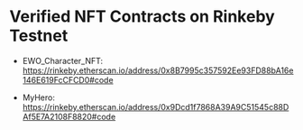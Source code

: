 # Verified NFT Contracts on Rinkeby Testnet

- EWO_Character_NFT: https://rinkeby.etherscan.io/address/0x8B7995c357592Ee93FD88bA16e146E619FcCFCD0#code


- MyHero: https://rinkeby.etherscan.io/address/0x9Dcd1f7868A39A9C51545c88DAf5E7A2108F8820#code
